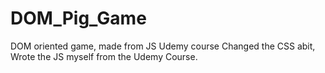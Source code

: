 # DOM_Pig_Game
DOM oriented game, made from JS Udemy course
Changed the CSS abit, Wrote the JS myself from the Udemy Course.
